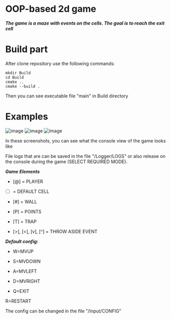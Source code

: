# OOP-based 2d game
***The game is a maze with events on the cells. 
The goal is to reach the exit cell***

# Build part
After clone repository use the following commands:
```
mkdir Build
cd Build
cmake ..
cmake --build .
```
Then you can see executable file "main" in Build directory

# Examples
![image](https://github.com/yaQvadrat/OOP/assets/91385956/2716858f-3918-43d1-9211-669a6564cb64)
![image](https://github.com/yaQvadrat/OOP/assets/91385956/59c40c8b-5914-4912-850c-f94658a4a5b8)
![image](https://github.com/yaQvadrat/OOP/assets/91385956/8f23ad52-d436-4152-9b89-898961368bdb)

In these screenshots, you can see what the console view of the game looks like

File logs that are can be saved in the file "/Logger/LOGS" or also release on the console during the game (SELECT REQUIRED MODE).


***Game Elements***

- [@] = PLAYER

- [ ] = DEFAULT CELL

- [#] = WALL

- [P] = POINTS

- [T] = TRAP

- [>], [<], [v], [^] = THROW ASIDE EVENT


***Default config:***

- W=MVUP

- S=MVDOWN

- A=MVLEFT

- D=MVRIGHT

- Q=EXIT

R=RESTART

The config can be changed in the file "/Input/CONFIG"
